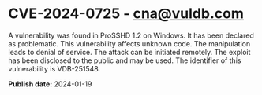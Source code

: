 # CVE-2024-0725 - cna@vuldb.com

A vulnerability was found in ProSSHD 1.2 on Windows. It has been declared as problematic. This vulnerability affects unknown code. The manipulation leads to denial of service. The attack can be initiated remotely. The exploit has been disclosed to the public and may be used. The identifier of this vulnerability is VDB-251548.

**Publish date:** 2024-01-19
